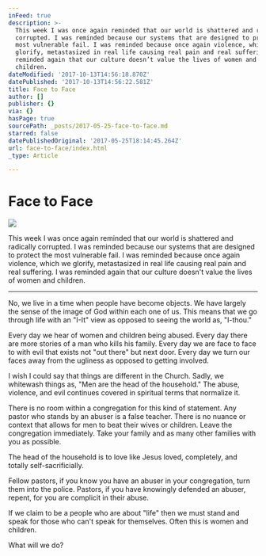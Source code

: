 ```yaml
---
inFeed: true
description: >-
  This week I was once again reminded that our world is shattered and radically
  corrupted. I was reminded because our systems that are designed to protect the
  most vulnerable fail. I was reminded because once again violence, which we
  glorify, metastasized in real life causing real pain and real suffering. I was
  reminded again that our culture doesn’t value the lives of women and
  children. 
dateModified: '2017-10-13T14:56:18.870Z'
datePublished: '2017-10-13T14:56:22.581Z'
title: Face to Face
author: []
publisher: {}
via: {}
hasPage: true
sourcePath: _posts/2017-05-25-face-to-face.md
starred: false
datePublishedOriginal: '2017-05-25T18:14:45.264Z'
url: face-to-face/index.html
_type: Article

---
```

# Face to Face
![](https://the-grid-user-content.s3-us-west-2.amazonaws.com/9ba97086-ed0a-4f3d-98bf-272409b9eb3f.jpg)

This week I was once again reminded that our world is shattered and radically corrupted. I was reminded because our systems that are designed to protect the most vulnerable fail. I was reminded because once again violence, which we glorify, metastasized in real life causing real pain and real suffering. I was reminded again that our culture doesn't value the lives of women and children. 

---

No, we live in a time when people have become objects. We have largely the sense of the image of God within each one of us. This means that we go through life with an "I-It" view as opposed to seeing the world as, "I-thou." 

Every day we hear of women and children being abused. Every day there are more stories of a man who kills his family. Every day we are face to face to with evil that exists not "out there" but next door. Every day we turn our faces away from the ugliness as opposed to getting involved. 

I wish I could say that things are different in the Church. Sadly, we whitewash things as, "Men are the head of the household." The abuse, violence, and evil continues covered in spiritual terms that normalize it. 

There is no room within a congregation for this kind of statement. Any pastor who stands by an abuser is a false teacher. There is no nuance or context that allows for men to beat their wives or children. Leave the congregation immediately. Take your family and as many other families with you as possible.

The head of the household is to love like Jesus loved, completely, and totally self-sacrificially. 

Fellow pastors, if you know you have an abuser in your congregation, turn them into the police. Pastors, if you have knowingly defended an abuser, repent, for you are complicit in their abuse. 

If we claim to be a people who are about "life" then we must stand and speak for those who can't speak for themselves. Often this is women and children.

What will we do?